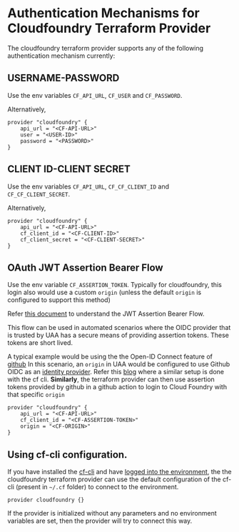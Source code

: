 # Authentication Mechanisms for Cloudfoundry Terraform Provider

The cloudfoundry terraform provider supports any of the following authentication mechanism currently:

## USERNAME-PASSWORD

Use the env variables `CF_API_URL`, `CF_USER` and `CF_PASSWORD`.

Alternatively,

```hcl
provider "cloudfoundry" {
    api_url = "<CF-API-URL>"
    user = "<USER-ID>"
    password = "<PASSWORD>"
}
```

## CLIENT ID-CLIENT SECRET

Use the env variables `CF_API_URL`, `CF_CF_CLIENT_ID` and `CF_CF_CLIENT_SECRET`.

Alternatively, 

```hcl
provider "cloudfoundry" {
    api_url = "<CF-API-URL>"
    cf_client_id = "<CF-CLIENT-ID>"
    cf_client_secret = "<CF-CLIENT-SECRET>"
}
```

## OAuth JWT Assertion Bearer Flow

Use the env variable `CF_ASSERTION_TOKEN`. Typically for cloudfoundry, this login also would use a custom `origin` (unless the default `origin` is configured to support this method)

Refer [this document](https://docs.secureauth.com/ciam/en/using-jwt-profile-for-oauth-2-0-authorization-flows.html) to understand the JWT Assertion Bearer Flow.

This flow can be used in automated scenarios where the OIDC provider that is trusted by UAA has a secure means of providing assertion tokens. These tokens are short lived. 

A typical example would be using the the Open-ID Connect feature of [github](https://docs.github.com/en/actions/concepts/security/openid-connect) 
In this scenario, an `origin` in UAA would be configured to use Github OIDC as an [identity provider](https://docs.cloudfoundry.org/uaa/identity-providers.html#oidc). Refer this [blog](https://community.sap.com/t5/technology-blog-posts-by-sap/authenticating-github-actions-workflows-deploying-to-the-sap-btp-cloud/ba-p/14075047) where a similar setup is done with the cf cli. **Similarly**, the terraform provider can then use assertion tokens provided by github in a github action to login to Cloud Foundry with that specific `origin`

```hcl
provider "cloudfoundry" {
    api_url = "<CF-API-URL>"
    cf_client_id = "<CF-ASSERTION-TOKEN>"
    origin = "<CF-ORIGIN>"
}
```

## Using cf-cli configuration.

If you have installed the [cf-cli](https://docs.cloudfoundry.org/cf-cli/) and have [logged into the environment](https://docs.cloudfoundry.org/cf-cli/getting-started.html#login), the the cloudfoundry terraform provider can use the default configuration of the cf-cli (present in `~/.cf` folder) to connect to the environment.

```hcl
provider cloudfoundry {}
```

If the provider is initialized without any parameters and no environment variables are set, then the provider will try to connect this way.


